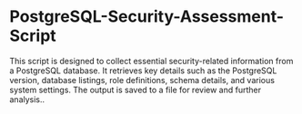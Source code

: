 # PostgreSQL-Security-Assessment-Script
This script is designed to collect essential security-related information from a PostgreSQL database. It retrieves key details such as the PostgreSQL version, database listings, role definitions, schema details, and various system settings. The output is saved to a file for review and further analysis..
